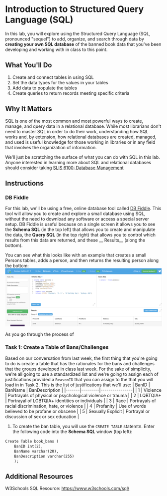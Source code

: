 # Introduction to Structured Query Language (SQL)
In this lab, you will explore using the Structured Query Language (SQL, pronounced "sequel") to add, organize, and search through data by __creating your own SQL database__ of the banned book data that you've been developing and working with in class to this point. 

## What You'll Do
1. Create and connect tables in using SQL
2. Set the data types for the values in your tables
3. Add data to populate the tables 
4. Create queries to return records meeting specific criteria

## Why It Matters
SQL is one of the most common and most powerful ways to create, manage, and query data in a relational database. While most librarians don't need to master SQL in order to do their work, understanding how SQL works and, by extension, how relational databases are created, managed, and used is useful knowledge for those working in libraries or in any field that involves the organization of information.

We'll just be scratching the surface of what you can do with SQL in this lab. Anyone interested in learning more about SQL and relational databases should consider taking [SLIS 6100: Database Management](https://catalog.registrar.uiowa.edu/graduate-college/library-information-science/#:~:text=SLIS%3A6100%20Database%20Management)

## Instructions
### DB Fiddle
For this lab, we'll be using a free, online database tool called [DB Fiddle](https://www.db-fiddle.com/). This tool will allow you to create and explore a small database using SQL, without the need to download any software or access a special server setup. DB Fiddle is useful because on a single screen it allows you to see the __Schema SQL__ (in the top left) that allows you to create and manipulate the data, the __Query SQL__ (in the top right) that allows you to control which results from this data are returned, and these __ Results__ (along the bottom). 

You can see what this looks like with an example that creates a small Persons tables, adds a person, and then returns the resulting person along the bottom:
![DB Fiddle Example](/screenshots/DB_Fiddle_Homescreen.png)

As you go through the process of 

### Task 1: Create a Table of Bans/Challenges
Based on our conversation from last week, the first thing that you're going to do is create a table that has the rationales for the bans and challenges that the groups developed in class last week. For the sake of simplicity, we're all going to use a standardized list and we're going to assign each of justifications provided a ```ReasonID``` that you can assign to the that you will load in in Task 2. This is the list of justifications that we'll use: 
| BanID | BanName | BanDescription |
|-------|---------|----------------|
| 1 | Violence | Portrayals of physical or psychological violence or trauma |
| 2 | LQBTQIA+ | Portrayal of LGBTQIA+ identities or individuals |
| 3 | Race | Portrayals of racial discrimination, hate, or violence |
| 4 | Profanity | Use of words believed to be profane or obscene |
| 5 | Sexually Explicit | Portrayal or discussion of sex or sex education |

1. To create the ban table, you will use the ```CREATE TABLE``` statemtn. Enter the following code into the __Schema SQL__ window (top left): 
```
Create Table book_bans (
    BanID int(2),
    BanName varchar(20),
    BanDescription varchar(255)
    );
```



## Additional Resources
W3Schools SQL Resource: https://www.w3schools.com/sql/
